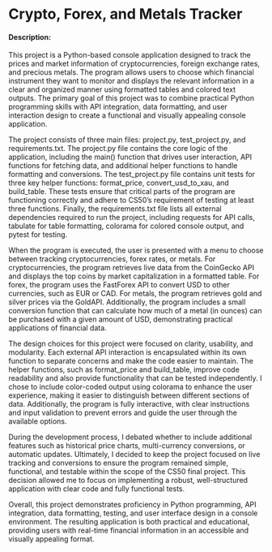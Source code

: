 # Crypto, Forex, and Metals Tracker

#### Description:

This project is a Python-based console application designed to track the prices and market information of cryptocurrencies, foreign exchange rates, and precious metals. The program allows users to choose which financial instrument they want to monitor and displays the relevant information in a clear and organized manner using formatted tables and colored text outputs. The primary goal of this project was to combine practical Python programming skills with API integration, data formatting, and user interaction design to create a functional and visually appealing console application.

The project consists of three main files: project.py, test_project.py, and requirements.txt. The project.py file contains the core logic of the application, including the main() function that drives user interaction, API functions for fetching data, and additional helper functions to handle formatting and conversions. The test_project.py file contains unit tests for three key helper functions: format_price, convert_usd_to_xau, and build_table. These tests ensure that critical parts of the program are functioning correctly and adhere to CS50’s requirement of testing at least three functions. Finally, the requirements.txt file lists all external dependencies required to run the project, including requests for API calls, tabulate for table formatting, colorama for colored console output, and pytest for testing.

When the program is executed, the user is presented with a menu to choose between tracking cryptocurrencies, forex rates, or metals. For cryptocurrencies, the program retrieves live data from the CoinGecko API and displays the top coins by market capitalization in a formatted table. For forex, the program uses the FastForex API to convert USD to other currencies, such as EUR or CAD. For metals, the program retrieves gold and silver prices via the GoldAPI. Additionally, the program includes a small conversion function that can calculate how much of a metal (in ounces) can be purchased with a given amount of USD, demonstrating practical applications of financial data.

The design choices for this project were focused on clarity, usability, and modularity. Each external API interaction is encapsulated within its own function to separate concerns and make the code easier to maintain. The helper functions, such as format_price and build_table, improve code readability and also provide functionality that can be tested independently. I chose to include color-coded output using colorama to enhance the user experience, making it easier to distinguish between different sections of data. Additionally, the program is fully interactive, with clear instructions and input validation to prevent errors and guide the user through the available options.

During the development process, I debated whether to include additional features such as historical price charts, multi-currency conversions, or automatic updates. Ultimately, I decided to keep the project focused on live tracking and conversions to ensure the program remained simple, functional, and testable within the scope of the CS50 final project. This decision allowed me to focus on implementing a robust, well-structured application with clear code and fully functional tests.


Overall, this project demonstrates proficiency in Python programming, API integration, data formatting, testing, and user interface design in a console environment. The resulting application is both practical and educational, providing users with real-time financial information in an accessible and visually appealing format.
